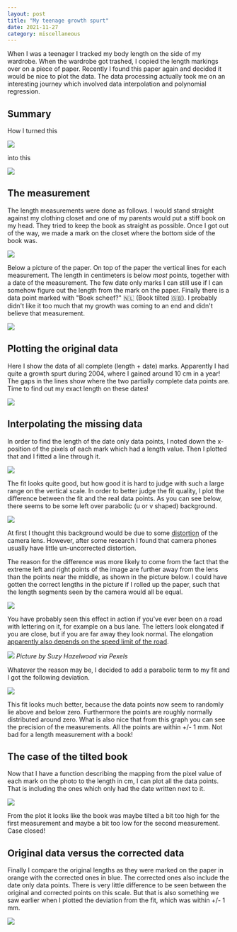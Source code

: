 ```yaml
---
layout: post
title: "My teenage growth spurt"
date: 2021-11-27
category: miscellaneous
---
```


When I was a teenager I tracked my body length on the side of my wardrobe. When the wardrobe got trashed, I copied the length markings over on a piece of paper. Recently I found this paper again and decided it would be nice to plot the data. The data processing actually took me on an interesting journey which involved data interpolation and polynomial regression.

## Summary

How I turned this

![](/assets/2021-11-21-growth-puberty/length.png)

into this

![](/assets/2021-11-21-growth-puberty/growth_corrected.png)

## The measurement

The length measurements were done as follows. I would stand straight against my clothing closet and one of my parents would put a stiff book on my head. They tried to keep the book as straight as possible. Once I got out of the way, we made a mark on the closet where the bottom side of the book was.

![](/assets/2021-11-21-growth-puberty/height_measurement.jpeg)

Below a picture of the paper. On top of the paper the vertical lines for each measurement. The length in centimeters is below *most* points, together with a date of the measurement. The few date only marks I can still use if I can somehow figure out the length from the mark on the paper. Finally there is a data point marked with "Boek scheef?" 🇳🇱 (Book tilted 🇬🇧). I probably didn't like it too much that my growth was coming to an end and didn't believe that measurement.

![](/assets/2021-11-21-growth-puberty/length.png)


## Plotting the original data

Here I show the data of all complete (length + date) marks. Apparently I had quite a growth spurt during 2004, where I gained around 10 cm in a year! The gaps in the lines show where the two partially complete data points are. Time to find out my exact length on these dates!

![](/assets/2021-11-21-growth-puberty/growth_raw.png)

## Interpolating the missing data

In order to find the length of the date only data points, I noted down the x-position of the pixels of each mark which had a length value. Then I plotted that and I fitted a line through it.  

![](/assets/2021-11-21-growth-puberty/linear_fit.png)

The fit looks quite good, but how good it is hard to judge with such a large range on the vertical scale. In order to better judge the fit quality, I plot the difference between the fit and the real data points. As you can see below, there seems to be some left over parabolic (u or v shaped) background. 

![](/assets/2021-11-21-growth-puberty/deviation_linear_fit.png)

At first I thought this background would be due to some [distortion](https://en.wikipedia.org/wiki/Distortion_(optics)) of the camera lens. However, after some research I found that camera phones usually have little un-uncorrected distortion. 

The reason for the difference was more likely to come from the fact that the extreme left and right points of the image are further away from the lens than the points near the middle, as shown in the picture below. I could have gotten the correct lengths in the picture if I rolled up the paper, such that the length segments seen by the camera would all be equal.

![](/assets/2021-11-21-growth-puberty/camera_perspective.jpeg)

You have probably seen this effect in action if you've ever been on a road with lettering on it, for example on a bus lane. The letters look elongated if you are close, but if you are far away they look normal. The elongation [apparently also depends on the speed limit of the road](https://www.celfadylunio.cymru/home/shape-3/distortion-of-lettering/).

![](/assets/2021-11-21-growth-puberty/bus_lane.jpg)
*Picture by Suzy Hazelwood via Pexels*

Whatever the reason may be, I decided to add a parabolic term to my fit and I got the following deviation.

![](/assets/2021-11-21-growth-puberty/deviation_quadratic_fit.png)

This fit looks much better, because the data points now seem to randomly lie above and below zero. Furthermore the points are roughly normally distributed around zero. What is also nice that from this graph you can see the precision of the measurements. All the points are within +/- 1 mm. Not bad for a length measurement with a book!

## The case of the tilted book

Now that I have a function describing the mapping from the pixel value of each mark on the photo to the length in cm, I can plot all the data points. That is including the ones which only had the date written next to it. 

![](/assets/2021-11-21-growth-puberty/tilted_book.png)

From the plot it looks like the book was maybe tilted a bit too high for the first measurement and maybe a bit too low for the second measurement. Case closed!

## Original data versus the corrected data

Finally I compare the original lengths as they were marked on the paper in orange with the corrected ones in blue. The corrected ones also include the date only data points. There is very little difference to be seen between the original and corrected points on this scale. But that is also something we saw earlier when I plotted the deviation from the fit, which was within +/- 1 mm.

![](/assets/2021-11-21-growth-puberty/growth_corrected.png)

